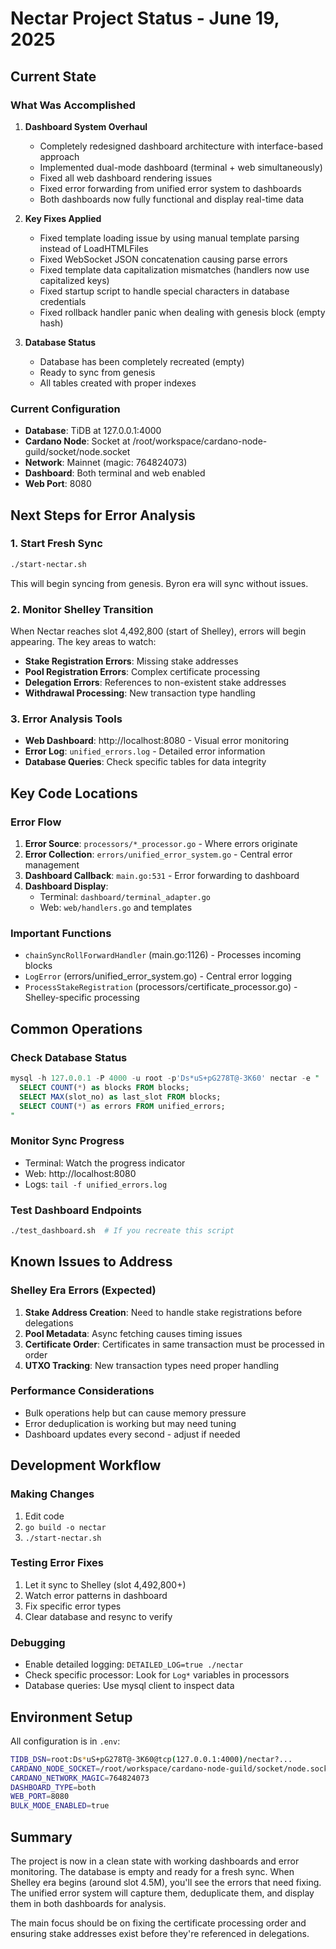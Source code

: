 # Nectar Project Status - June 19, 2025

## Current State

### What Was Accomplished
1. **Dashboard System Overhaul**
   - Completely redesigned dashboard architecture with interface-based approach
   - Implemented dual-mode dashboard (terminal + web simultaneously)
   - Fixed all web dashboard rendering issues
   - Fixed error forwarding from unified error system to dashboards
   - Both dashboards now fully functional and display real-time data

2. **Key Fixes Applied**
   - Fixed template loading issue by using manual template parsing instead of LoadHTMLFiles
   - Fixed WebSocket JSON concatenation causing parse errors
   - Fixed template data capitalization mismatches (handlers now use capitalized keys)
   - Fixed startup script to handle special characters in database credentials
   - Fixed rollback handler panic when dealing with genesis block (empty hash)

3. **Database Status**
   - Database has been completely recreated (empty)
   - Ready to sync from genesis
   - All tables created with proper indexes

### Current Configuration
- **Database**: TiDB at 127.0.0.1:4000
- **Cardano Node**: Socket at /root/workspace/cardano-node-guild/socket/node.socket
- **Network**: Mainnet (magic: 764824073)
- **Dashboard**: Both terminal and web enabled
- **Web Port**: 8080

## Next Steps for Error Analysis

### 1. Start Fresh Sync
```bash
./start-nectar.sh
```
This will begin syncing from genesis. Byron era will sync without issues.

### 2. Monitor Shelley Transition
When Nectar reaches slot 4,492,800 (start of Shelley), errors will begin appearing. The key areas to watch:

- **Stake Registration Errors**: Missing stake addresses
- **Pool Registration Errors**: Complex certificate processing
- **Delegation Errors**: References to non-existent stake addresses
- **Withdrawal Processing**: New transaction type handling

### 3. Error Analysis Tools
- **Web Dashboard**: http://localhost:8080 - Visual error monitoring
- **Error Log**: `unified_errors.log` - Detailed error information
- **Database Queries**: Check specific tables for data integrity

## Key Code Locations

### Error Flow
1. **Error Source**: `processors/*_processor.go` - Where errors originate
2. **Error Collection**: `errors/unified_error_system.go` - Central error management
3. **Dashboard Callback**: `main.go:531` - Error forwarding to dashboard
4. **Dashboard Display**: 
   - Terminal: `dashboard/terminal_adapter.go`
   - Web: `web/handlers.go` and templates

### Important Functions
- `chainSyncRollForwardHandler` (main.go:1126) - Processes incoming blocks
- `LogError` (errors/unified_error_system.go) - Central error logging
- `ProcessStakeRegistration` (processors/certificate_processor.go) - Shelley-specific processing

## Common Operations

### Check Database Status
```sql
mysql -h 127.0.0.1 -P 4000 -u root -p'Ds*uS+pG278T@-3K60' nectar -e "
  SELECT COUNT(*) as blocks FROM blocks;
  SELECT MAX(slot_no) as last_slot FROM blocks;
  SELECT COUNT(*) as errors FROM unified_errors;
"
```

### Monitor Sync Progress
- Terminal: Watch the progress indicator
- Web: http://localhost:8080
- Logs: `tail -f unified_errors.log`

### Test Dashboard Endpoints
```bash
./test_dashboard.sh  # If you recreate this script
```

## Known Issues to Address

### Shelley Era Errors (Expected)
1. **Stake Address Creation**: Need to handle stake registrations before delegations
2. **Pool Metadata**: Async fetching causes timing issues
3. **Certificate Order**: Certificates in same transaction must be processed in order
4. **UTXO Tracking**: New transaction types need proper handling

### Performance Considerations
- Bulk operations help but can cause memory pressure
- Error deduplication is working but may need tuning
- Dashboard updates every second - adjust if needed

## Development Workflow

### Making Changes
1. Edit code
2. `go build -o nectar`
3. `./start-nectar.sh`

### Testing Error Fixes
1. Let it sync to Shelley (slot 4,492,800+)
2. Watch error patterns in dashboard
3. Fix specific error types
4. Clear database and resync to verify

### Debugging
- Enable detailed logging: `DETAILED_LOG=true ./nectar`
- Check specific processor: Look for `Log*` variables in processors
- Database queries: Use mysql client to inspect data

## Environment Setup

All configuration is in `.env`:
```bash
TIDB_DSN=root:Ds*uS+pG278T@-3K60@tcp(127.0.0.1:4000)/nectar?...
CARDANO_NODE_SOCKET=/root/workspace/cardano-node-guild/socket/node.socket
CARDANO_NETWORK_MAGIC=764824073
DASHBOARD_TYPE=both
WEB_PORT=8080
BULK_MODE_ENABLED=true
```

## Summary

The project is now in a clean state with working dashboards and error monitoring. The database is empty and ready for a fresh sync. When Shelley era begins (around slot 4.5M), you'll see the errors that need fixing. The unified error system will capture them, deduplicate them, and display them in both dashboards for analysis.

The main focus should be on fixing the certificate processing order and ensuring stake addresses exist before they're referenced in delegations.